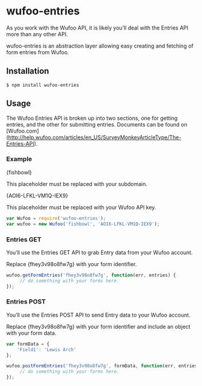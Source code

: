 # wufoo-entries

As you work with the Wufoo API, it is likely you’ll deal with the Entries API more than any other API.

wufoo-entries is an abstraction layer allowing easy creating and fetching of form entries from Wufoo.

## Installation

    $ npm install wufoo-entries

## Usage

The Wufoo Entries API is broken up into two sections, one for getting entries, and the other for submitting entries.  Documents can be found on [Wufoo.com] (http://help.wufoo.com/articles/en_US/SurveyMonkeyArticleType/The-Entries-API).

### Example

{fishbowl}

This placeholder must be replaced with your subdomain.

{AOI6-LFKL-VM1Q-IEX9}

This placeholder must be replaced with your Wufoo API key.

```javascript
var Wufoo = require('wufoo-entries');
var wufoo = new Wufoo('fishbowl', 'AOI6-LFKL-VM1Q-IEX9');
```

### Entries GET

You’ll use the Entries GET API to grab Entry data from your Wufoo account.

Replace {fhey3v98o8fw7g} with your form identifier.

```javascript
wufoo.getFormEntries('fhey3v98o8fw7g', function(err, entries) {
     // do something with your forms here.
});
```

### Entries POST

You’ll use the Entries POST API to send Entry data to your Wufoo account.

Replace {fhey3v98o8fw7g} with your form identifier and include an object with your form data.

```javascript
var formData = {
    'Field1': 'Lewis Arch'
};

wufoo.postFormEntries('fhey3v98o8fw7g', formData, function(err, entries) {
     // do something with your forms here.
});
```  
